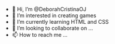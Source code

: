 - 👋 Hi, I’m @DeborahCristinaOJ
- 👀 I’m interested in creating games
- 🌱 I’m currently learning HTML and CSS
- 💞️ I’m looking to collaborate on ...
- 📫 How to reach me ...

<!---
DeborahCristinaOJ/DeborahCristinaOJ is a ✨ special ✨ repository because its `README.md` (this file) appears on your GitHub profile.
You can click the Preview link to take a look at your changes.
--->
